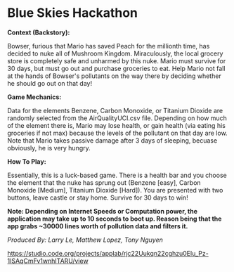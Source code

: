 # Blue Skies Hackathon

**Context (Backstory):**

Bowser, furious that Mario has saved Peach for the millionth time, has decided to nuke all of Mushroom Kingdom. Miraculously, the local grocery store is completely safe and unharmed by this nuke. Mario must survive for 30 days, but must go out and purchase groceries to eat. Help Mario not fall at the hands of Bowser's pollutants on the way there by deciding whether he should go out on that day! 

**Game Mechanics:**

Data for the elements Benzene, Carbon Monoxide, or Titanium Dioxide are randomly selected from the AirQualityUCI.csv file. Depending on how much of the element there is, Mario may lose health, or gain health (via eating his groceries if not max) because the levels of the pollutant on that day are low. Note that Mario takes passive damage after 3 days of sleeping, becuase obviously, he is very hungry.

**How To Play:**

Essentially, this is a luck-based game. There is a health bar and you choose the element that the nuke has sprung out (Benzene [easy], Carbon Monoxide [Medium], Titanium Dioxide [Hard]). You are presented with two buttons, leave castle or stay home. Survive for 30 days to win!

**Note: Depending on Internet Speeds or Computation power, the application may take up to 10 seconds to boot up. Reason being that the app grabs ~30000 lines worth of pollution data and filters it.**

*Produced By: Larry Le, Matthew Lopez, Tony Nguyen* 

https://studio.code.org/projects/applab/rjc22Uukqn22cghzu0Elu_Pz-1ISAqCmFv1wnhITARU/view

